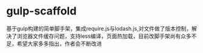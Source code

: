 # gulp-scaffold
基于gulp构建的简单脚手架，集成require.js与lodash.js,对文件做了版本控制，解决了浏览器文件缓存问题，支持less编译，页面热加载，目前改脚手架尚有众多不足，希望大家多多指出，作者会不断改进


